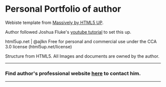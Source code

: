 # Personal Portfolio of author

Webiste template from [Massively by HTML5 UP](https://html5up.net/massively).

Author followed Joshua Fluke's [youtube tutorial](https://www.youtube.com/watch?v=u-RLu_8kwA0) to set this up.

html5up.net | @ajlkn
Free for personal and commercial use under the CCA 3.0 license (html5up.net/license)

Structure from HTML5. 
All Images and documents are owned by the author. 

---

### Find author's professional website [here](https://msudhakar.com) to contact him.

---
